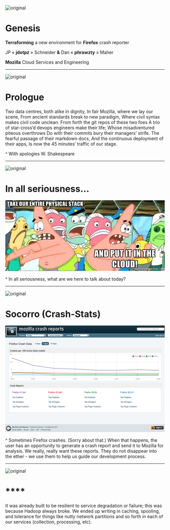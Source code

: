 ![original](https://dl.dropboxusercontent.com/u/2273146/terraform-theme.JPG)

# **Genesis**

**Terraforming** a new environment for **Firefox** crash reporter

JP « **jdotpz** » Schneider **&** Dan « **phrawzty** » Maher

**Mozilla** Cloud Services and Engineering

---
![original](https://dl.dropboxusercontent.com/u/2273146/terraform-theme.JPG)

# **Prologue**

Two data centres, both alike in dignity,
In fair Mozilla, where we lay our scene,
From ancient standards break to new paradigm,
Where civil syntax makes civil code unclean.
From forth the git repos of these two foes
A trio of star-cross’d devops engineers make their life;
Whose misadventured piteous overthrows
Do with their commits bury their managers’ strife.
The fearful passage of their markdown docs,
And the continuous deployment of their apps,
Is now the 45 minutes’ traffic of our stage.

^ With apologies W. Shakespeare

---
![original](https://dl.dropboxusercontent.com/u/2273146/terraform-theme.JPG)

# **In all seriousness…**

![inline](stack_to_aws_meme_horizontal.jpg)

^ In all seriousness, what are we here to talk about today?

---
![original](https://dl.dropboxusercontent.com/u/2273146/terraform-theme.JPG)

# **Socorro (Crash-Stats)**

![inline](crash-stats.png)

^ Sometimes Firefox crashes. (Sorry about that.) When that happens, the user has an opportunity to generate a crash report and send it to Mozilla for analysis.
We really, really want these reports. They do not disappear into the ether - we use them to help us guide our development process.

---
![original](https://dl.dropboxusercontent.com/u/2273146/terraform-theme.JPG)

# ****

It was already built to be resilient to service degradation or failure; this was because Hadoop always broke.  We ended up writing in caching, spooling, and tolerance for things like nutty network partitions and so forth in each of our services (collection, processing, etc).
